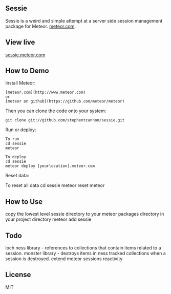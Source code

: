 Sessie
------------
Sessie is a weird and simple attempt at a server side session management package for Meteor. [meteor.com](http://www.meteor.com).

View live
------------
[sessie.meteor.com](http://sessie.meteor.com)

How to Demo
------------

Install Meteor:

    [meteor.com](http://www.meteor.com)
    or
    [meteor on github](https://github.com/meteor/meteor)

Then you can clone the code onto your system:

    git clone git://github.com/stephentcannon/sessie.git

Run or deploy:
    
    To run
    cd sessie
    meteor 

    To deploy
    cd sessie
    meteor deploy [yourlocation].meteor.com

Reset data:
  
  To reset all data
  cd sessie
  meteor reset
  meteor

How to Use
------------
copy the lowest level sessie directory to your meteor packages directory
in your project directory
  meteor add sessie

Todo
------------
  loch
  ness library - references to collections that contain items related to a session.
  monster library - destroys items in ness tracked collections when a session is destroyed.
  extend meteor sessions 
  reactivity

License
------------
MIT